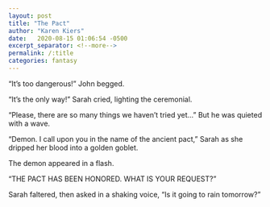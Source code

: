 ```yaml
---
layout: post
title: "The Pact"
author: "Karen Kiers"
date:   2020-08-15 01:06:54 -0500
excerpt_separator: <!--more-->
permalink: /:title
categories: fantasy
---
```


“It’s too dangerous!” John begged.

“It’s the only way!” Sarah cried, lighting the ceremonial.<!--more-->

“Please, there are so many things we haven’t tried yet...” But he was quieted with a wave.

“Demon. I call upon you in the name of the ancient pact,” Sarah as she dripped her blood into a golden goblet.

The demon appeared in a flash.

“THE PACT HAS BEEN HONORED. WHAT IS YOUR REQUEST?”

Sarah faltered, then asked in a shaking voice, “Is it going to rain tomorrow?”